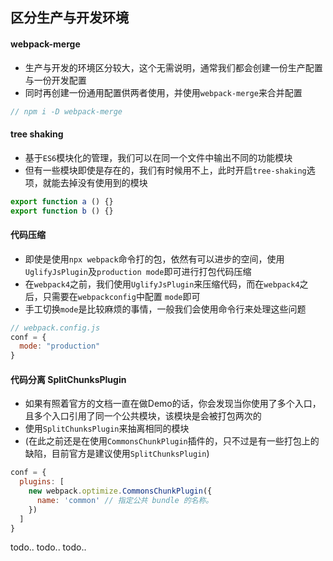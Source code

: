 ## 区分生产与开发环境

#### webpack-merge

* 生产与开发的环境区分较大，这个无需说明，通常我们都会创建一份生产配置与一份开发配置
* 同时再创建一份通用配置供两者使用，并使用`webpack-merge`来合并配置

```js
// npm i -D webpack-merge
```


#### tree shaking

* 基于`ES6`模块化的管理，我们可以在同一个文件中输出不同的功能模块
* 但有一些模块即使是存在的，我们有时候用不上，此时开启`tree-shaking`选项，就能去掉没有使用到的模块

```js
export function a () {}
export function b () {}
```


#### 代码压缩

* 即使是使用`npx webpack`命令打的包，依然有可以进步的空间，使用`UglifyJsPlugin`及`production mode`即可进行打包代码压缩
* 在`webpack4`之前，我们使用`UglifyJsPlugin`来压缩代码，而在`webpack4`之后，只需要在`webpackconfig`中配置 `mode`即可
* 手工切换`mode`是比较麻烦的事情，一般我们会使用命令行来处理这些问题

```js
// webpack.config.js
conf = {
  mode: "production"
}
```

#### 代码分离 SplitChunksPlugin

* 如果有照着官方的文档一直在做Demo的话，你会发现当你使用了多个入口，且多个入口引用了同一个公共模块，该模块是会被打包两次的
* 使用`SplitChunksPlugin`来抽离相同的模块
* (在此之前还是在使用`CommonsChunkPlugin`插件的，只不过是有一些打包上的缺陷，目前官方是建议使用`SplitChunksPlugin`)

```js
conf = {
  plugins: [
    new webpack.optimize.CommonsChunkPlugin({
      name: 'common' // 指定公共 bundle 的名称。
    })
  ]
}
```

todo..
todo..
todo..

